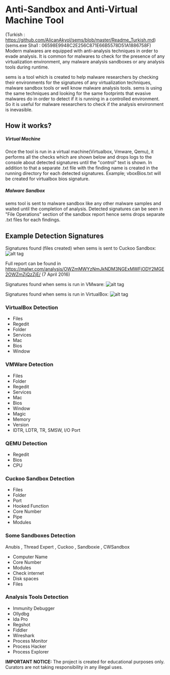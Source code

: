 # Anti-Sandbox and Anti-Virtual Machine Tool 
(Turkish : https://github.com/AlicanAkyol/sems/blob/master/Readme_Turkish.md)
(sems.exe Sha1 : 06598E9948C2E256C871E66B5578D51A1886758F)
Modern malwares are equipped with anti-analysis techniques in order to evade analysis. It is common for malwares to check for the presence of any virtualization environment, any malware analysis sandboxes or any analysis tools during runtime. 

sems is a tool which is created to help malware researchers by checking their environments for the signatures of any virtualization techniques, malware sandbox tools or well know malware analysis tools. sems is using the same techniques and looking for the same footprints that evasive malwares do in order to detect if it is running in a controlled environment. So it is useful for malware researchers to check if the analysis environment is inevasible. 

## How it works?
##### Virtual Machine
Once the tool is run in a virtual machine(Virtualbox, Vmware, Qemu), it performs all the checks which are shown below and drops logs to the console about detected signatures until the "control" text is shown. In addition to that a separate .txt file with the finding name is created in the running directory for each detected signatures. Example; vboxBios.txt will be created for virtualbox bios signature.

##### Malware Sandbox
sems tool is sent to malware sandbox like any other malware samples and waited until the completion of analysis. Detected signatures can be seen in "File Operations" section of the sandbox report hence sems drops separate .txt files for each findings.

## Example Detection Signatures

Signatures found (files created) when sems is sent to Cuckoo Sandbox:
![alt tag](https://github.com/AlicanAkyol/sems/blob/master/cuckooResult.png)

Full report can be found in https://malwr.com/analysis/OWZmMWYzNmJkNDM3NGExMWFjODY2MGE2OWZmZjQzZjE/ (7 April 2016)

Signatures found when sems is run in VMware:
![alt tag](https://github.com/AlicanAkyol/sems/blob/master/vmware_normal.png)

Signatures found when sems is run in VirtualBox:
![alt tag](https://github.com/AlicanAkyol/sems/blob/master/Sanalla%C5%9Ft%C4%B1rmaOrtam%C4%B1TespitArac%C4%B1-2.png)

### VirtualBox Detection
  - Files
  - Regedit
  - Folder
  - Services
  - Mac
  - Bios
  - Window

### VMWare Detection
  - Files
  - Folder
  - Regedit
  - Services
  - Mac
  - Bios
  - Window
  - Magic
  - Memory
  - Version
  - IDTR, LDTR, TR, SMSW, I/O Port

### QEMU Detection
  - Regedit
  - Bios
  - CPU

### Cuckoo Sandbox Detection
  - Files
  - Folder
  - Port
  - Hooked Function
  - Core Number
  - Pipe
  - Modules

### Some Sandboxes Detection
Anubis , Thread Expert , Cuckoo , Sandboxie , CWSandbox
  - Computer Name
  - Core Number
  - Modules
  - Check internet
  - Disk spaces
  - Files

### Analysis Tools Detection
  - Immunity Debugger
  - Ollydbg
  - Ida Pro
  - Regshot
  - Fiddler
  - Wireshark
  - Process Monitor
  - Process Hacker
  - Process Explorer

**IMPORTANT NOTICE:** The project is created for educational purposes only. Curators are not taking responsibility in any illegal uses. 
